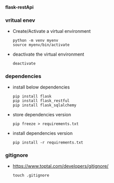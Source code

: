 #### flask-restApi 

### vritual enev
* Create/Activate a virtual environment
  ```console
  python -m venv myenv
  source myenv/bin/activate
  ``` 
* deactivate the virtual environment 
  ```console
  deactivate
  ``` 

### dependencies
* install below dependencies
  ```console
  pip install flask
  pip install flask_restful
  pip install flask_sqlalchemy
  ```
* store dependencies version
  ```console
  pip freeze > requirements.txt
  ```
* install dependencies version
  ```console
  pip install -r requirements.txt
  ```

### gitignore
* https://www.toptal.com/developers/gitignore/
  ```console
  touch .gitignore
  ```